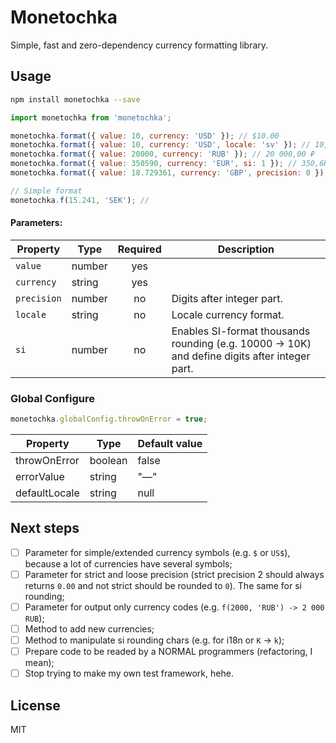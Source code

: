 # Monetochka

Simple, fast and zero-dependency currency formatting library.

## Usage

```bash
npm install monetochka --save
```

```javascript
import monetochka from 'monetochka';

monetochka.format({ value: 10, currency: 'USD' }); // $10.00
monetochka.format({ value: 10, currency: 'USD', locale: 'sv' }); // 10,00 $
monetochka.format({ value: 20000, currency: 'RUB' }); // 20 000,00 ₽
monetochka.format({ value: 350590, currency: 'EUR', si: 1 }); // 350,6K € 
monetochka.format({ value: 18.729361, currency: 'GBP', precision: 0 }); // £19

// Simple format
monetochka.f(15.241, 'SEK'); //
```

#### Parameters:

| Property    | Type   | Required | Description |
| ----------- | ------ | :------: | ----------- |
| `value`     | number | yes      |
| `currency`  | string | yes      |
| `precision` | number | no       | Digits after integer part.
| `locale`    | string | no       | Locale currency format.
| `si`        | number | no       | Enables SI-format thousands rounding (e.g. 10000 -> 10K) and define digits after integer part.

### Global Configure

```javascript
monetochka.globalConfig.throwOnError = true;
```

| Property      | Type    | Default value |
| ------------- | ------- | ------------- |
| throwOnError  | boolean | false         |
| errorValue    | string  | "—"           |
| defaultLocale | string  | null          |

## Next steps

- [ ] Parameter for simple/extended currency symbols (e.g. `$` or `US$`), because a lot of currencies have several symbols;
- [ ] Parameter for strict and loose precision (strict precision 2 should always returns `0.00` and not strict should be rounded to `0`). The same for si rounding;
- [ ] Parameter for output only currency codes (e.g. `f(2000, 'RUB') -> 2 000 RUB`);
- [ ] Method to add new currencies;
- [ ] Method to manipulate si rounding chars (e.g. for i18n or `K` -> `k`);
- [ ] Prepare code to be readed by a NORMAL programmers (refactoring, I mean);
- [ ] Stop trying to make my own test framework, hehe.

## License

MIT
